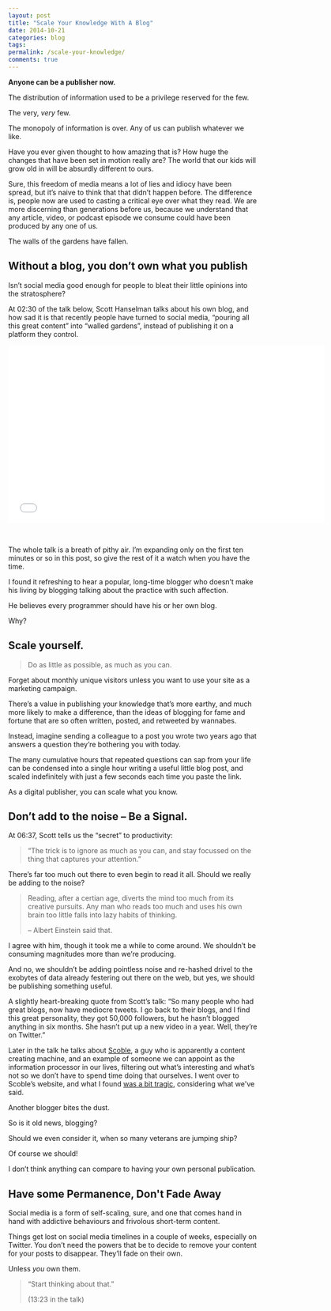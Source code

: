 ```yaml
---
layout: post
title: "Scale Your Knowledge With A Blog"
date: 2014-10-21 
categories: blog
tags: 
permalink: /scale-your-knowledge/
comments: true
---
```


**Anyone can be a publisher now.** 

The distribution of information used to be a privilege reserved for the few. 

The very, *very* few. 

The monopoly of information is over. Any of us can publish whatever we like. 

Have you ever given thought to how amazing that is? How huge the changes that have been set in motion really are? The world that our kids will grow old in will be absurdly different to ours. 

Sure, this freedom of media means a lot of lies and idiocy have been spread, but it’s naive to think that that didn’t happen before. The difference is, people now are used to casting a critical eye over what they read. We are more discerning than generations before us, because we understand that any article, video, or podcast episode we consume could have been produced by any one of us. 

The walls of the gardens have fallen. 


## Without a blog, you don’t own what you publish

Isn’t social media good enough for people to bleat their little opinions into the stratosphere? 

At 02:30 of the talk below, Scott Hanselman talks about his own blog, and how sad it is that recently people have turned to social media, “pouring all this great content” into “walled gardens”, instead of publishing it on a platform they control. 

<iframe src="//player.vimeo.com/video/39020426" width="640" height="360" frameborder="0" allowfullscreen="allowfullscreen"></iframe>

&nbsp;

The whole talk is a breath of pithy air. I’m expanding only on the first ten minutes or so in this post, so give the rest of it a watch when you have the time.

I found it refreshing to hear a popular, long-time blogger who doesn’t make his living by blogging talking about the practice with such affection. 

He believes every programmer should have his or her own blog. 

Why? 


## Scale yourself.

>Do as little as possible, as much as you can.

Forget about monthly unique visitors unless you want to use your site as a marketing campaign.

There’s a value in publishing your knowledge that’s more earthy, and much more likely to make a difference, than the ideas of blogging for fame and fortune that are so often written, posted, and retweeted by wannabes. 

Instead, imagine sending a colleague to a post you wrote two years ago that answers a question they’re bothering you with today.

The many cumulative hours that repeated questions can sap from your life can be condensed into a single hour writing a useful little blog post, and scaled indefinitely with just a few seconds each time you paste the link. 

As a digital publisher, you can scale what you know.  



## Don’t add to the noise – Be a Signal.

At 06:37, Scott tells us the “secret” to productivity: 

>“The trick is to ignore as much as you can, and stay focussed on the thing that captures your attention.” 

There’s far too much out there to even begin to read it all. Should we really be adding to the noise?

>Reading, after a certian age, diverts the mind too much from its creative pursuits. Any man who reads too much and uses his own brain too little falls into lazy habits of thinking.
>
>– Albert Einstein said that. 

I agree with him, though it took me a while to come around. We shouldn’t be consuming magnitudes more than we’re producing. 

And no, we shouldn’t be adding pointless noise and re-hashed drivel to the exobytes of data already festering out there on the web, but yes, we should be publishing something useful. 

A slightly heart-breaking quote from Scott’s talk: “So many people who had great blogs, now have mediocre tweets. I go back to their blogs, and I find this great personality, they got 50,000 followers, but he hasn’t blogged anything in six months. She hasn’t put up a new video in a year. Well, they’re on Twitter.” 

Later in the talk he talks about [Scoble](http://scobleizer.com/), a guy who is apparently a content creating machine, and an example of someone we can appoint as the information processor in our lives, filtering out what’s interesting and what’s not so we don’t have to spend time doing that ourselves. I went over to Scoble’s website, and what I found [was a bit tragic](http://scobleizer.com/sorry-ive-moved-completely-to-social-media/), considering what we've said. 

Another blogger bites the dust. 

So is it old news, blogging?

Should we even consider it, when so many veterans are jumping ship? 

Of course we should!

I don’t think anything can compare to having your own personal publication. 


## Have some Permanence, Don't Fade Away

Social media is a form of self-scaling, sure, and one that comes hand in hand with addictive behaviours and frivolous short-term content. 

Things get lost on social media timelines in a couple of weeks, especially on Twitter. You don’t need the powers that be to decide to remove your content for your posts to disappear. They’ll fade on their own. 

Unless *you* own them. 

>“Start thinking about that.” 
>
>(13:23 in the talk)

